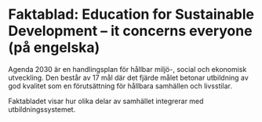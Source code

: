 # Faktablad: Education for Sustainable Development – it concerns everyone (på engelska)

Agenda 2030 är en handlingsplan för hållbar miljö-, social och ekonomisk utveckling. Den består av 17 mål där det fjärde målet betonar utbildning av god kvalitet som en förutsättning för hållbara samhällen och livsstilar.

Faktabladet visar hur olika delar av samhället integrerar med utbildningssystemet.
